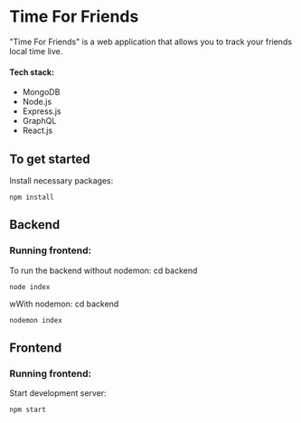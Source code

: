 # Time For Friends

"Time For Friends" is a web application that allows you to track your friends local time live.

#### Tech stack:  
- MongoDB 
- Node.js
- Express.js 
- GraphQL 
- React.js


## To get started 

Install necessary packages:
```
npm install
```

## Backend

### Running frontend:
To run the backend without nodemon:
cd backend
```
node index
```

wWith nodemon:
cd backend
```
nodemon index
```

## Frontend

### Running frontend:

Start development server:  
```
npm start
```
